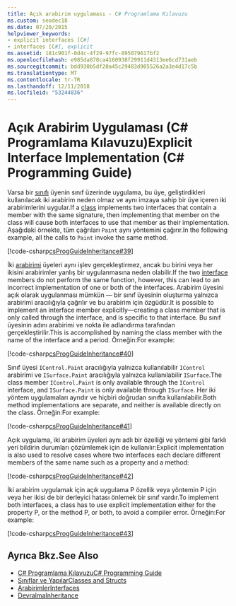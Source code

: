 ```yaml
---
title: Açık arabirim uygulaması - C# Programlama Kılavuzu
ms.custom: seodec18
ms.date: 07/20/2015
helpviewer_keywords:
- explicit interfaces [C#]
- interfaces [C#], explicit
ms.assetid: 181c901f-0d4c-4f29-97fc-895079617bf2
ms.openlocfilehash: e985da878ca4160938f29911d4313ee6cd731aeb
ms.sourcegitcommit: bdd930b5df20a45c29483d905526a2a3e4d17c5b
ms.translationtype: MT
ms.contentlocale: tr-TR
ms.lasthandoff: 12/11/2018
ms.locfileid: "53244836"
---
```

# <a name="explicit-interface-implementation-c-programming-guide"></a><span data-ttu-id="12769-102">Açık Arabirim Uygulaması (C# Programlama Kılavuzu)</span><span class="sxs-lookup"><span data-stu-id="12769-102">Explicit Interface Implementation (C# Programming Guide)</span></span>
<span data-ttu-id="12769-103">Varsa bir [sınıfı](../../../csharp/language-reference/keywords/class.md) üyenin sınıf üzerinde uygulama, bu üye, geliştirdikleri kullanılacak iki arabirim neden olmaz ve aynı imzaya sahip bir üye içeren iki arabirimlerini uygular.</span><span class="sxs-lookup"><span data-stu-id="12769-103">If a [class](../../../csharp/language-reference/keywords/class.md) implements two interfaces that contain a member with the same signature, then implementing that member on the class will cause both interfaces to use that member as their implementation.</span></span> <span data-ttu-id="12769-104">Aşağıdaki örnekte, tüm çağrıları `Paint` aynı yöntemini çağırır.</span><span class="sxs-lookup"><span data-stu-id="12769-104">In the following example, all the calls to `Paint` invoke the same method.</span></span>  
  
 [!code-csharp[csProgGuideInheritance#39](../../../csharp/programming-guide/classes-and-structs/codesnippet/CSharp/explicit-interface-implementation_1.cs)]  
  
 <span data-ttu-id="12769-105">İki [arabirimi](../../../csharp/language-reference/keywords/interface.md) üyeleri aynı işlev gerçekleştirmez, ancak bu birini veya her ikisini arabirimler yanlış bir uygulanmasına neden olabilir.</span><span class="sxs-lookup"><span data-stu-id="12769-105">If the two [interface](../../../csharp/language-reference/keywords/interface.md) members do not perform the same function, however, this can lead to an incorrect implementation of one or both of the interfaces.</span></span> <span data-ttu-id="12769-106">Arabirim üyesini açık olarak uygulanması mümkün — bir sınıf üyesinin oluşturma yalnızca arabirimi aracılığıyla çağrılır ve bu arabirim için özgüdür.</span><span class="sxs-lookup"><span data-stu-id="12769-106">It is possible to implement an interface member explicitly—creating a class member that is only called through the interface, and is specific to that interface.</span></span> <span data-ttu-id="12769-107">Bu sınıf üyesinin adını arabirimi ve nokta ile adlandırma tarafından gerçekleştirilir.</span><span class="sxs-lookup"><span data-stu-id="12769-107">This is accomplished by naming the class member with the name of the interface and a period.</span></span> <span data-ttu-id="12769-108">Örneğin:</span><span class="sxs-lookup"><span data-stu-id="12769-108">For example:</span></span>  
  
 [!code-csharp[csProgGuideInheritance#40](../../../csharp/programming-guide/classes-and-structs/codesnippet/CSharp/explicit-interface-implementation_2.cs)]  
  
 <span data-ttu-id="12769-109">Sınıf üyesi `IControl.Paint` aracılığıyla yalnızca kullanılabilir `IControl` arabirimi ve `ISurface.Paint` aracılığıyla yalnızca kullanılabilir `ISurface`.</span><span class="sxs-lookup"><span data-stu-id="12769-109">The class member `IControl.Paint` is only available through the `IControl` interface, and `ISurface.Paint` is only available through `ISurface`.</span></span> <span data-ttu-id="12769-110">Her iki yöntem uygulamaları ayrıdır ve hiçbiri doğrudan sınıfta kullanılabilir.</span><span class="sxs-lookup"><span data-stu-id="12769-110">Both method implementations are separate, and neither is available directly on the class.</span></span> <span data-ttu-id="12769-111">Örneğin:</span><span class="sxs-lookup"><span data-stu-id="12769-111">For example:</span></span>  
  
 [!code-csharp[csProgGuideInheritance#41](../../../csharp/programming-guide/classes-and-structs/codesnippet/CSharp/explicit-interface-implementation_3.cs)]  
  
 <span data-ttu-id="12769-112">Açık uygulama, iki arabirim üyeleri aynı adlı bir özelliği ve yöntemi gibi farklı yeri bildirin durumları çözümlemek için de kullanılır:</span><span class="sxs-lookup"><span data-stu-id="12769-112">Explicit implementation is also used to resolve cases where two interfaces each declare different members of the same name such as a property and a method:</span></span>  
  
 [!code-csharp[csProgGuideInheritance#42](../../../csharp/programming-guide/classes-and-structs/codesnippet/CSharp/explicit-interface-implementation_4.cs)]  
  
 <span data-ttu-id="12769-113">İki arabirim uygulamak için açık uygulama P özellik veya yöntemin P için veya her ikisi de bir derleyici hatası önlemek bir sınıf vardır.</span><span class="sxs-lookup"><span data-stu-id="12769-113">To implement both interfaces, a class has to use explicit implementation either for the property P, or the method P, or both, to avoid a compiler error.</span></span> <span data-ttu-id="12769-114">Örneğin:</span><span class="sxs-lookup"><span data-stu-id="12769-114">For example:</span></span>  
  
 [!code-csharp[csProgGuideInheritance#43](../../../csharp/programming-guide/classes-and-structs/codesnippet/CSharp/explicit-interface-implementation_5.cs)]  
  
## <a name="see-also"></a><span data-ttu-id="12769-115">Ayrıca Bkz.</span><span class="sxs-lookup"><span data-stu-id="12769-115">See Also</span></span>

- [<span data-ttu-id="12769-116">C# Programlama Kılavuzu</span><span class="sxs-lookup"><span data-stu-id="12769-116">C# Programming Guide</span></span>](../../../csharp/programming-guide/index.md)  
- [<span data-ttu-id="12769-117">Sınıflar ve Yapılar</span><span class="sxs-lookup"><span data-stu-id="12769-117">Classes and Structs</span></span>](../../../csharp/programming-guide/classes-and-structs/index.md)  
- [<span data-ttu-id="12769-118">Arabirimler</span><span class="sxs-lookup"><span data-stu-id="12769-118">Interfaces</span></span>](../../../csharp/programming-guide/interfaces/index.md)  
- [<span data-ttu-id="12769-119">Devralma</span><span class="sxs-lookup"><span data-stu-id="12769-119">Inheritance</span></span>](../../../csharp/programming-guide/classes-and-structs/inheritance.md)

